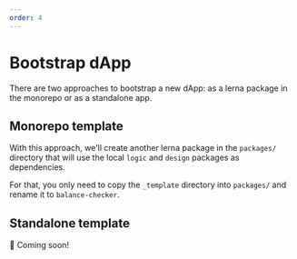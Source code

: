 ```yaml
---
order: 4
---
```


# Bootstrap dApp

There are two approaches to bootstrap a new dApp: as a lerna package in the monorepo or as a standalone app.

## Monorepo template

With this approach, we'll create another lerna package in the `packages/` directory that will use the local `logic` and `design` packages as dependencies.

For that, you only need to copy the `_template` directory into `packages/` and rename it to `balance-checker`.

## Standalone template

👷 Coming soon!
